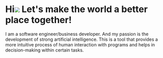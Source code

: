 Hi![](https://user-images.githubusercontent.com/18350557/176309783-0785949b-9127-417c-8b55-ab5a4333674e.gif) Let's make the world a better place together!
=============================================================================================================================

I am a software engineer/business developer. And my passion is the development of strong artificial intelligence. This is a tool that provides a more intuitive process of human interaction with programs and helps in decision-making within certain tasks.
